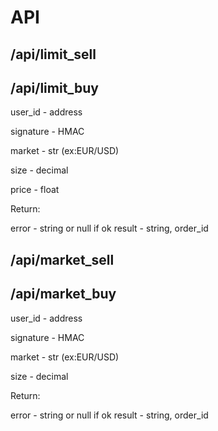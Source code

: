 # API 

## /api/limit_sell
## /api/limit_buy

user_id - address

signature - HMAC

market - str (ex:EUR/USD)

size - decimal

price - float

Return:

error -  string or null if ok
result - string, order_id 



## /api/market_sell
## /api/market_buy

user_id - address

signature - HMAC

market - str (ex:EUR/USD)

size - decimal

Return:

error -  string or null if ok
result - string, order_id 

